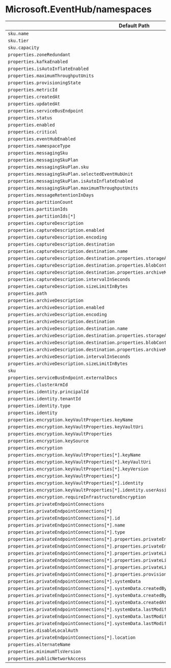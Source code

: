 # Microsoft.EventHub/namespaces

| Default Path | Alias |
|---|---|
| `sku.name` | `Microsoft.EventHub/namespaces/sku.name` |
| `sku.tier` | `Microsoft.EventHub/namespaces/sku.tier` |
| `sku.capacity` | `Microsoft.EventHub/namespaces/sku.capacity` |
| `properties.zoneRedundant` | `Microsoft.EventHub/namespaces/zoneRedundant` |
| `properties.kafkaEnabled` | `Microsoft.EventHub/namespaces/kafkaEnabled` |
| `properties.isAutoInflateEnabled` | `Microsoft.EventHub/namespaces/isAutoInflateEnabled` |
| `properties.maximumThroughputUnits` | `Microsoft.EventHub/namespaces/maximumThroughputUnits` |
| `properties.provisioningState` | `Microsoft.EventHub/namespaces/provisioningState` |
| `properties.metricId` | `Microsoft.EventHub/namespaces/metricId` |
| `properties.createdAt` | `Microsoft.EventHub/namespaces/createdAt` |
| `properties.updatedAt` | `Microsoft.EventHub/namespaces/updatedAt` |
| `properties.serviceBusEndpoint` | `Microsoft.EventHub/namespaces/serviceBusEndpoint` |
| `properties.status` | `Microsoft.EventHub/namespaces/status` |
| `properties.enabled` | `Microsoft.EventHub/namespaces/enabled` |
| `properties.critical` | `Microsoft.EventHub/namespaces/critical` |
| `properties.eventHubEnabled` | `Microsoft.EventHub/namespaces/eventHubEnabled` |
| `properties.namespaceType` | `Microsoft.EventHub/namespaces/namespaceType` |
| `properties.messagingSku` | `Microsoft.EventHub/namespaces/messagingSku` |
| `properties.messagingSkuPlan` | `Microsoft.EventHub/namespaces/messagingSkuPlan` |
| `properties.messagingSkuPlan.sku` | `Microsoft.EventHub/namespaces/messagingSkuPlan.sku` |
| `properties.messagingSkuPlan.selectedEventHubUnit` | `Microsoft.EventHub/namespaces/messagingSkuPlan.selectedEventHubUnit` |
| `properties.messagingSkuPlan.isAutoInflateEnabled` | `Microsoft.EventHub/namespaces/messagingSkuPlan.isAutoInflateEnabled` |
| `properties.messagingSkuPlan.maximumThroughputUnits` | `Microsoft.EventHub/namespaces/messagingSkuPlan.maximumThroughputUnits` |
| `properties.messageRetentionInDays` | `Microsoft.EventHub/namespaces/messageRetentionInDays` |
| `properties.partitionCount` | `Microsoft.EventHub/namespaces/partitionCount` |
| `properties.partitionIds` | `Microsoft.EventHub/namespaces/partitionIds` |
| `properties.partitionIds[*]` | `Microsoft.EventHub/namespaces/partitionIds[*]` |
| `properties.captureDescription` | `Microsoft.EventHub/namespaces/captureDescription` |
| `properties.captureDescription.enabled` | `Microsoft.EventHub/namespaces/captureDescription.enabled` |
| `properties.captureDescription.encoding` | `Microsoft.EventHub/namespaces/captureDescription.encoding` |
| `properties.captureDescription.destination` | `Microsoft.EventHub/namespaces/captureDescription.destination` |
| `properties.captureDescription.destination.name` | `Microsoft.EventHub/namespaces/captureDescription.destination.name` |
| `properties.captureDescription.destination.properties.storageAccountResourceId` | `Microsoft.EventHub/namespaces/captureDescription.destination.storageAccountResourceId` |
| `properties.captureDescription.destination.properties.blobContainer` | `Microsoft.EventHub/namespaces/captureDescription.destination.blobContainer` |
| `properties.captureDescription.destination.properties.archiveNameFormat` | `Microsoft.EventHub/namespaces/captureDescription.destination.archiveNameFormat` |
| `properties.captureDescription.intervalInSeconds` | `Microsoft.EventHub/namespaces/captureDescription.intervalInSeconds` |
| `properties.captureDescription.sizeLimitInBytes` | `Microsoft.EventHub/namespaces/captureDescription.sizeLimitInBytes` |
| `properties.path` | `Microsoft.EventHub/namespaces/path` |
| `properties.archiveDescription` | `Microsoft.EventHub/namespaces/archiveDescription` |
| `properties.archiveDescription.enabled` | `Microsoft.EventHub/namespaces/archiveDescription.enabled` |
| `properties.archiveDescription.encoding` | `Microsoft.EventHub/namespaces/archiveDescription.encoding` |
| `properties.archiveDescription.destination` | `Microsoft.EventHub/namespaces/archiveDescription.destination` |
| `properties.archiveDescription.destination.name` | `Microsoft.EventHub/namespaces/archiveDescription.destination.name` |
| `properties.archiveDescription.destination.properties.storageAccountResourceId` | `Microsoft.EventHub/namespaces/archiveDescription.destination.storageAccountResourceId` |
| `properties.archiveDescription.destination.properties.blobContainer` | `Microsoft.EventHub/namespaces/archiveDescription.destination.blobContainer` |
| `properties.archiveDescription.destination.properties.archiveNameFormat` | `Microsoft.EventHub/namespaces/archiveDescription.destination.archiveNameFormat` |
| `properties.archiveDescription.intervalInSeconds` | `Microsoft.EventHub/namespaces/archiveDescription.intervalInSeconds` |
| `properties.archiveDescription.sizeLimitInBytes` | `Microsoft.EventHub/namespaces/archiveDescription.sizeLimitInBytes` |
| `sku` | `Microsoft.EventHub/namespaces/sku` |
| `properties.serviceBusEndpoint.externalDocs` | `Microsoft.EventHub/namespaces/serviceBusEndpoint.externalDocs` |
| `properties.clusterArmId` | `Microsoft.EventHub/namespaces/clusterArmId` |
| `properties.identity.principalId` | `Microsoft.EventHub/namespaces/identity.principalId` |
| `properties.identity.tenantId` | `Microsoft.EventHub/namespaces/identity.tenantId` |
| `properties.identity.type` | `Microsoft.EventHub/namespaces/identity.type` |
| `properties.identity` | `Microsoft.EventHub/namespaces/identity` |
| `properties.encryption.keyVaultProperties.keyName` | `Microsoft.EventHub/namespaces/encryption.keyVaultProperties.keyName` |
| `properties.encryption.keyVaultProperties.keyVaultUri` | `Microsoft.EventHub/namespaces/encryption.keyVaultProperties.keyVaultUri` |
| `properties.encryption.keyVaultProperties` | `Microsoft.EventHub/namespaces/encryption.keyVaultProperties` |
| `properties.encryption.keySource` | `Microsoft.EventHub/namespaces/encryption.keySource` |
| `properties.encryption` | `Microsoft.EventHub/namespaces/encryption` |
| `properties.encryption.keyVaultProperties[*].keyName` | `Microsoft.EventHub/namespaces/encryption.keyVaultProperties[*].keyName` |
| `properties.encryption.keyVaultProperties[*].keyVaultUri` | `Microsoft.EventHub/namespaces/encryption.keyVaultProperties[*].keyVaultUri` |
| `properties.encryption.keyVaultProperties[*].keyVersion` | `Microsoft.EventHub/namespaces/encryption.keyVaultProperties[*].keyVersion` |
| `properties.encryption.keyVaultProperties[*]` | `Microsoft.EventHub/namespaces/encryption.keyVaultProperties[*]` |
| `properties.encryption.keyVaultProperties[*].identity` | `Microsoft.EventHub/namespaces/encryption.keyVaultProperties[*].identity` |
| `properties.encryption.keyVaultProperties[*].identity.userAssignedIdentity` | `Microsoft.EventHub/namespaces/encryption.keyVaultProperties[*].identity.userAssignedIdentity` |
| `properties.encryption.requireInfrastructureEncryption` | `Microsoft.EventHub/namespaces/encryption.requireInfrastructureEncryption` |
| `properties.privateEndpointConnections` | `Microsoft.EventHub/namespaces/privateEndpointConnections` |
| `properties.privateEndpointConnections[*]` | `Microsoft.EventHub/namespaces/privateEndpointConnections[*]` |
| `properties.privateEndpointConnections[*].id` | `Microsoft.EventHub/namespaces/privateEndpointConnections[*].id` |
| `properties.privateEndpointConnections[*].name` | `Microsoft.EventHub/namespaces/privateEndpointConnections[*].name` |
| `properties.privateEndpointConnections[*].type` | `Microsoft.EventHub/namespaces/privateEndpointConnections[*].type` |
| `properties.privateEndpointConnections[*].properties.privateEndpoint` | `Microsoft.EventHub/namespaces/privateEndpointConnections[*].privateEndpoint` |
| `properties.privateEndpointConnections[*].properties.privateEndpoint.id` | `Microsoft.EventHub/namespaces/privateEndpointConnections[*].privateEndpoint.id` |
| `properties.privateEndpointConnections[*].properties.privateLinkServiceConnectionState` | `Microsoft.EventHub/namespaces/privateEndpointConnections[*].privateLinkServiceConnectionState` |
| `properties.privateEndpointConnections[*].properties.privateLinkServiceConnectionState.status` | `Microsoft.EventHub/namespaces/privateEndpointConnections[*].privateLinkServiceConnectionState.status` |
| `properties.privateEndpointConnections[*].properties.privateLinkServiceConnectionState.description` | `Microsoft.EventHub/namespaces/privateEndpointConnections[*].privateLinkServiceConnectionState.description` |
| `properties.privateEndpointConnections[*].properties.provisioningState` | `Microsoft.EventHub/namespaces/privateEndpointConnections[*].provisioningState` |
| `properties.privateEndpointConnections[*].systemData` | `Microsoft.EventHub/namespaces/privateEndpointConnections[*].systemData` |
| `properties.privateEndpointConnections[*].systemData.createdBy` | `Microsoft.EventHub/namespaces/privateEndpointConnections[*].systemData.createdBy` |
| `properties.privateEndpointConnections[*].systemData.createdByType` | `Microsoft.EventHub/namespaces/privateEndpointConnections[*].systemData.createdByType` |
| `properties.privateEndpointConnections[*].systemData.createdAt` | `Microsoft.EventHub/namespaces/privateEndpointConnections[*].systemData.createdAt` |
| `properties.privateEndpointConnections[*].systemData.lastModifiedBy` | `Microsoft.EventHub/namespaces/privateEndpointConnections[*].systemData.lastModifiedBy` |
| `properties.privateEndpointConnections[*].systemData.lastModifiedByType` | `Microsoft.EventHub/namespaces/privateEndpointConnections[*].systemData.lastModifiedByType` |
| `properties.privateEndpointConnections[*].systemData.lastModifiedAt` | `Microsoft.EventHub/namespaces/privateEndpointConnections[*].systemData.lastModifiedAt` |
| `properties.disableLocalAuth` | `Microsoft.EventHub/namespaces/disableLocalAuth` |
| `properties.privateEndpointConnections[*].location` | `Microsoft.EventHub/namespaces/privateEndpointConnections[*].location` |
| `properties.alternateName` | `Microsoft.EventHub/namespaces/alternateName` |
| `properties.minimumTlsVersion` | `Microsoft.EventHub/namespaces/minimumTlsVersion` |
| `properties.publicNetworkAccess` | `Microsoft.EventHub/namespaces/publicNetworkAccess` |


